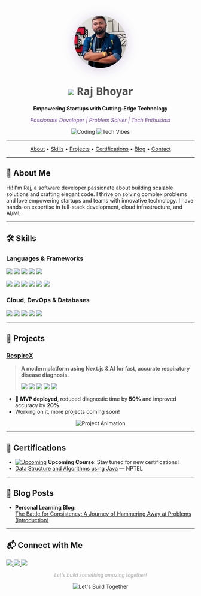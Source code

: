 <!-- ============================ -->
<!--        Raj Bhoyar            -->
<!-- ============================ -->

<p align="center">
  <img src="raj.png" width="140" height="140" style="border-radius: 50%; box-shadow: 0 4px 32px #764ba244;" alt="Raj Bhoyar" />
</p>

<h1 align="center" style="font-family: 'Segoe UI', Tahoma, Geneva, Verdana, sans-serif; color: #4f4f4f;">
  <img src="https://img.icons8.com/color/48/000000/rocket--v2.png" width="36" /> Raj Bhoyar
</h1>
<p align="center">
  <b>Empowering Startups with Cutting-Edge Technology</b>
</p>
<p align="center" style="color: #764ba2;">
  <i>Passionate Developer | Problem Solver | Tech Enthusiast</i>
</p>
<p align="center">
  <img src="https://media0.giphy.com/media/v1.Y2lkPTc5MGI3NjExZWpneGp5ZWx5anFzcTB5b2w1dnA4MjlkNjhwc3B6bHdldG9qMHJ6biZlcD12MV9pbnRlcm5hbF9naWZfYnlfaWQmY3Q9Zw/S9d8XB557e8phGLBVS/giphy.gif" width="320" alt="Coding" />
  <img src="https://media4.giphy.com/media/v1.Y2lkPTc5MGI3NjExcTdraHVhdmFuNDJkaHcwams0eWpjYWx0OHZ5ajk2M2dmbXh6NXlleSZlcD12MV9pbnRlcm5hbF9naWZfYnlfaWQmY3Q9Zw/USV0ym3bVWQJJmNu3N/giphy.gif" width="240" alt="Tech Vibes" />
</p>

---

<!-- Table of Contents -->
<p align="center">
  <a href="#-about-me">About</a> •
  <a href="#-skills">Skills</a> •
  <a href="#-projects">Projects</a> •
  <a href="#-certifications">Certifications</a> •
  <a href="#-blog-posts">Blog</a> •
  <a href="#-connect-with-me">Contact</a>
</p>

---

## 👋 About Me

Hi! I'm Raj, a software developer passionate about building scalable solutions and crafting elegant code. I thrive on solving complex problems and love empowering startups and teams with innovative technology. I have hands-on expertise in full-stack development, cloud infrastructure, and AI/ML.

---

## 🛠️ Skills

### Languages & Frameworks

<p>
  <img src="https://img.shields.io/badge/Python-3776AB?style=for-the-badge&logo=python&logoColor=white"/>
  <img src="https://img.shields.io/badge/JavaScript-F7DF1E?style=for-the-badge&logo=javascript&logoColor=black"/>
  <img src="https://img.shields.io/badge/Java-ED8B00?style=for-the-badge&logo=java&logoColor=white"/>
  <img src="https://img.shields.io/badge/C-00599C?style=for-the-badge&logo=c&logoColor=white"/>
  <img src="https://img.shields.io/badge/C++-00599C?style=for-the-badge&logo=c%2B%2B&logoColor=white"/>
</p>
<p>
  <img src="https://img.shields.io/badge/Node.js-339933?style=for-the-badge&logo=nodedotjs&logoColor=white"/>
  <img src="https://img.shields.io/badge/Express.js-000000?style=for-the-badge&logo=express&logoColor=white"/>
  <img src="https://img.shields.io/badge/React-61DAFB?style=for-the-badge&logo=react&logoColor=black"/>
  <img src="https://img.shields.io/badge/Django-092E20?style=for-the-badge&logo=django&logoColor=white"/>
  <img src="https://img.shields.io/badge/Flask-000000?style=for-the-badge&logo=flask&logoColor=white"/>
  <img src="https://img.shields.io/badge/GraphQL-E10098?style=for-the-badge&logo=graphql&logoColor=white"/>
</p>

### Cloud, DevOps & Databases

<p>
  <img src="https://img.shields.io/badge/AWS-232F3E?style=for-the-badge&logo=amazon-aws&logoColor=white"/>
  <img src="https://img.shields.io/badge/Lambda-FF9900?style=for-the-badge&logo=aws-lambda&logoColor=white"/>
  <img src="https://img.shields.io/badge/EC2-FF9900?style=for-the-badge&logo=amazon-ec2&logoColor=white"/>
  <img src="https://img.shields.io/badge/S3-569A31?style=for-the-badge&logo=amazon-s3&logoColor=white"/>
  <img src="https://img.shields.io/badge/DynamoDB-4053D6?style=for-the-badge&logo=amazon-dynamodb&logoColor=white"/>
</p>

---

## 🚀 Projects

### [RespireX](https://github.com/rajbhoyar729/RespireX)
> **A modern platform using Next.js & AI for fast, accurate respiratory disease diagnosis.**
>
> <img src="https://img.shields.io/badge/Next.js-black?style=flat&logo=next.js&logoColor=white">
> <img src="https://img.shields.io/badge/TypeScript-3178C6?style=flat&logo=typescript&logoColor=white">
> <img src="https://img.shields.io/badge/TensorFlow-FF6F00?style=flat&logo=tensorflow&logoColor=white">
> <img src="https://img.shields.io/badge/MongoDB-47A248?style=flat&logo=mongodb&logoColor=white">
> <img src="https://img.shields.io/badge/Tailwind%20CSS-38B2AC?style=flat&logo=tailwind-css&logoColor=white">

- 🚀 **MVP deployed**, reduced diagnostic time by **50%** and improved accuracy by **20%**.
- Working on it, more projects coming soon!

<p align="center">
  <img src="https://i.giphy.com/media/jBOOXxSJfG8kqMxT11/giphy.gif" width="480" alt="Project Animation" />
</p>

---

## 📜 Certifications

- [![Upcoming](https://img.shields.io/badge/Upcoming-Course-green?style=for-the-badge&logo=awesomelogo)]() **Upcoming Course**: Stay tuned for new certifications!
- [Data Structure and Algorithms using Java](https://drive.google.com/file/d/1GqF4Lx0uTBe5LTQPiyNBE96mNQ45OGNd/view?usp=sharing) — NPTEL

---

## 📝 Blog Posts

- **Personal Learning Blog:**  
  [The Battle for Consistency: A Journey of Hammering Away at Problems (Introduction)](https://medium.com/@rbhoyar729/the-battle-for-consistency-a-journey-of-hammering-away-at-problems-introduction-cad6b9d39a48)

---

## 📬 Connect with Me

<p>
  <a href="https://www.linkedin.com/in/raj-bhoyar-b597b416a">
    <img src="https://img.shields.io/badge/LinkedIn-0077B5?style=for-the-badge&logo=linkedin&logoColor=white"/>
  </a>
  <a href="https://leetcode.com/u/raj729/">
    <img src="https://img.shields.io/badge/LeetCode-FFA116?style=for-the-badge&logo=leetcode&logoColor=black"/>
  </a>
  <a href="https://bitwizard.tech">
    <img src="https://img.shields.io/badge/Portfolio-000000?style=for-the-badge&logo=github&logoColor=white"/>
  </a>
</p>

<!-- Footer -->
<p align="center" style="font-size: small; color: #aaa;">
  <em>Let's build something amazing together!</em>
</p>
<p align="center">
  <img src="https://media4.giphy.com/media/v1.Y2lkPTc5MGI3NjExNm02bm81NzZwcXNjMDc0dnFodHp5aXI3b3VyejdmY3F2d2tzN3NqYiZlcD12MV9pbnRlcm5hbF9naWZfYnlfaWQmY3Q9Zw/HscDLzkO8EOTmgkhQP/giphy.gif" width="320" alt="Let's Build Together" />
</p>
